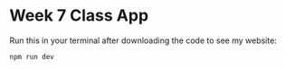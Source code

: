 # Week 7 Class App

Run this in your terminal after downloading the code to see my website:
```
npm run dev
```

